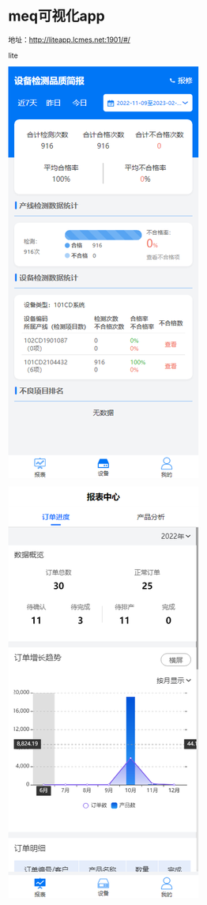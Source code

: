 # meq可视化app

地址：http://liteapp.lcmes.net:1901/#/

<!-- 111111 -->

lite

<!-- 123456 -->

<!-- 000000
admin -->

![img](img/meq%E5%8F%AF%E8%A7%86%E5%8C%96app-1.jpg)

![img](img/meq%E5%8F%AF%E8%A7%86%E5%8C%96app-2.jpg)